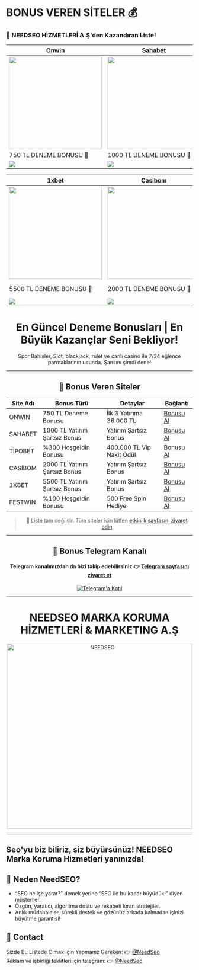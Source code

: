 # BONUS VEREN SİTELER 💰

### 🎰 NEEDSEO HİZMETLERİ A.Ş'den Kazandıran Liste!

<div align="center">

| Onwin | Sahabet | Tipobet |
|-------|---------|---------|
| <a href="https://shortlinkapp.com/LgsCj" target="_blank"><img src="https://resmim.net/cdn/2025/06/01/Td5BpZ.jpg" width="250"/></a> | <a href="https://shortlinkapp.com/RpyYA" target="_blank"><img src="https://resmim.net/cdn/2025/06/01/Td5It3.jpg" width="250"/></a> | <a href="https://shortlinkapp.com/CYeIU" target="_blank"><img src="https://resmim.net/cdn/2025/06/01/Td5w0c.jpg" width="250"/></a> |
| 750 TL DENEME BONUSU 🎁 | 1000 TL DENEME BONUSU 🎁 | 750 TL DENEME BONUSU 🎁 |
| <a href="https://shortlinkapp.com/LgsCj" target="_blank"><img src="https://img.shields.io/badge/Bonusu_Al-Hemen_Tıkla-green?style=for-the-badge" /></a> | <a href="https://shortlinkapp.com/RpyYA" target="_blank"><img src="https://img.shields.io/badge/Bonusu_Al-Hemen_Tıkla-blue?style=for-the-badge" /></a> | <a href="https://shortlinkapp.com/CYeIU" target="_blank"><img src="https://img.shields.io/badge/Bonusu_Al-Hemen_Tıkla-red?style=for-the-badge" /></a> |

| 1xbet | Casibom | Festwin |
|-------|---------|---------|
| <a href="http://shortlinkapp.com/1xbet" target="_blank"><img src="https://resmim.net/cdn/2025/06/01/Tdq5Sc.jpg" width="250"/></a> | <a href="https://cutt.ly/ArvPMmFz" target="_blank"><img src="https://resmim.net/cdn/2025/06/01/TdqTFF.jpg" width="250"/></a> | <a href="https://shortlinkapp.com/bnAUU" target="_blank"><img src="https://resmim.net/cdn/2025/06/04/TgamBc.png" width="250"/></a> |
| 5500 TL DENEME BONUSU 🎁 | 2000 TL DENEME BONUSU 🎁 | %100 Hoşgeldin Bonusu 🎁 <br> 500 Free Spin Hediye |
| <a href="http://shortlinkapp.com/1xbet" target="_blank"><img src="https://img.shields.io/badge/Bonusu_Al-Hemen_Tıkla-blue?style=for-the-badge" /></a> | <a href="https://cutt.ly/ArvPMmFz" target="_blank"><img src="https://img.shields.io/badge/Bonusu_Al-Hemen_Tıkla-red?style=for-the-badge" /></a> | <a href="https://shortlinkapp.com/bnAUU" target="_blank"><img src="https://img.shields.io/badge/Bonusu_Al-Hemen_Tıkla-green?style=for-the-badge" /></a> |

# En Güncel Deneme Bonusları | En Büyük Kazançlar Seni Bekliyor!

Spor Bahisler, Slot, blackjack, rulet ve canlı casino ile 7/24 eğlence parmaklarının ucunda. Şansını şimdi dene!

---

## 🎯 Bonus Veren Siteler

| Site Adı   | Bonus Türü                          | Detaylar                          | Bağlantı                                      |
|------------|-------------------------------------|-----------------------------------|-----------------------------------------------|
| ONWIN      | 750 TL Deneme Bonusu                | İlk 3 Yatırıma 36.000 TL          | [Bonusu Al](https://shortlinkapp.com/LgsCj)   |
| SAHABET    | 1000 TL Yatırım Şartsız Bonus       | Yatırım Şartsız Bonus             | [Bonusu Al](https://shortlinkapp.com/RpyYA)   |
| TİPOBET    | %300 Hoşgeldin Bonusu               | 400.000 TL Vip Nakit Ödül         | [Bonusu Al](https://shortlinkapp.com/CYeIU)   |
| CASİBOM    | 2000 TL Yatırım Şartsız Bonus       | Yatırım Şartsız Bonus             | [Bonusu Al](https://cutt.ly/ArvPMmFz)         |
| 1XBET      | 5500 TL Yatırım Şartsız Bonus       | Yatırım Şartsız Bonus             | [Bonusu Al](http://shortlinkapp.com/1xbet)    |
| FESTWIN    | %100 Hoşgeldin Bonusu               | 500 Free Spin Hediye              | [Bonusu Al](https://shortlinkapp.com/bnAUU)   |

> 📌 Liste tam değildir. Tüm siteler için lütfen [etkinlik sayfasını ziyaret edin](https://t.me/+yG5pKfqA0RtkMjY0)

---

## 📲 Bonus Telegram Kanalı  
#### Telegram kanalımızdan da bizi takip edebilirsiniz 👉 [Telegram sayfasını ziyaret et](https://t.me/+yG5pKfqA0RtkMjY0)

[![Telegram'a Katıl](https://i.ibb.co/wZn5d5kr/telegram.png)](https://t.me/+yG5pKfqA0RtkMjY0)

---

# NEEDSEO MARKA KORUMA HİZMETLERİ & MARKETING A.Ş

<a href="https://t.me/NeedSeo" target="_blank">
  <img src="https://resmim.net/cdn/2025/06/02/Tk6Hx8.jpg" width="500" alt="NEEDSEO"/>
</a>

</div>

---

## Seo'yu biz biliriz, siz büyürsünüz! NEEDSEO Marka Koruma Hizmetleri yanınızda!

## 🎉 Neden NeedSEO?

- “SEO ne işe yarar?” demek yerine “SEO ile bu kadar büyüdük!” diyen müşteriler.
- Özgün, yaratıcı, algoritma dostu ve rekabeti kıran stratejiler.
- Anlık müdahaleler, sürekli destek ve gözünüz arkada kalmadan işinizi büyütme garantisi!

## 📩 Contact

Sizde Bu Listede Olmak İçin Yapmanız Gereken: 👉 [@NeedSeo](https://t.me/NeedSeo)  
Reklam ve işbirliği teklifleri için telegram: 👉 [@NeedSeo](https://t.me/NeedSeo)
